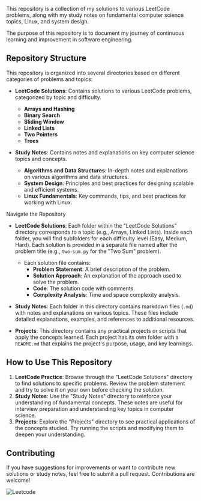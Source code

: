 This repository is a collection of my solutions to various LeetCode problems, along with my study notes on fundamental computer science topics, Linux, and system design. 

The purpose of this repository is to document my journey of continuous learning and improvement in software engineering.

## Repository Structure

This repository is organized into several directories based on different categories of problems and topics:

- **LeetCode Solutions**: Contains solutions to various LeetCode problems, categorized by topic and difficulty.
  - **Arrays and Hashing**
  - **Binary Search**
  - **Sliding Window**
  - **Linked Lists**
  - **Two Pointers**
  - **Trees**

- **Study Notes**: Contains notes and explanations on key computer science topics and concepts.
  - **Algorithms and Data Structures**: In-depth notes and explanations on various algorithms and data structures.
  - **System Design**: Principles and best practices for designing scalable and efficient systems.
  - **Linux Fundamentals**: Key commands, tips, and best practices for working with Linux.

Navigate the Repository

- **LeetCode Solutions**: Each folder within the "LeetCode Solutions" directory corresponds to a topic (e.g., Arrays, Linked Lists). Inside each folder, you will find subfolders for each difficulty level (Easy, Medium, Hard). Each solution is provided in a separate file named after the problem title (e.g., `two-sum.py` for the "Two Sum" problem).

  - Each solution file contains:
    - **Problem Statement**: A brief description of the problem.
    - **Solution Approach**: An explanation of the approach used to solve the problem.
    - **Code**: The solution code with comments.
    - **Complexity Analysis**: Time and space complexity analysis.

- **Study Notes**: Each folder in this directory contains markdown files (`.md`) with notes and explanations on various topics. These files include detailed explanations, examples, and references to additional resources.

- **Projects**: This directory contains any practical projects or scripts that apply the concepts learned. Each project has its own folder with a `README.md` that explains the project's purpose, usage, and key learnings.

## How to Use This Repository

1. **LeetCode Practice**: Browse through the "LeetCode Solutions" directory to find solutions to specific problems. Review the problem statement and try to solve it on your own before checking the solution.
2. **Study Notes**: Use the "Study Notes" directory to reinforce your understanding of fundamental concepts. These notes are useful for interview preparation and understanding key topics in computer science.
3. **Projects**: Explore the "Projects" directory to see practical applications of the concepts studied. Try running the scripts and modifying them to deepen your understanding.

## Contributing

If you have suggestions for improvements or want to contribute new solutions or study notes, feel free to submit a pull request. Contributions are welcome!


![Leetcode](https://github.com/user-attachments/assets/37927b6b-ba4c-4648-bc8a-4869cbf35667)
